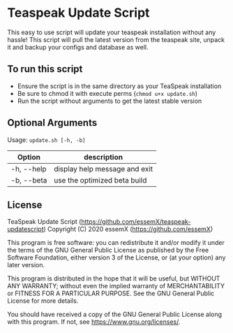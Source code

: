 # Teaspeak Update Script

This easy to use script will update your teaspeak installation without any hassle!
This script will pull the latest version from the teaspeak site, unpack it and backup your configs and database as well.


## To run this script

* Ensure the script is in the same directory as your TeaSpeak installation
* Be sure to chmod it with execute perms (`chmod u+x update.sh`)
* Run the script without arguments to get the latest stable version


## Optional Arguments

Usage: `update.sh [-h, -b]`

| Option        | description                                 |
| ------------- | ------------------------------------------- |
| -h, --help    | display help message and exit               |
| -b, --beta    | use the optimized beta build                |


## License

TeaSpeak Update Script (https://github.com/essemX/teaspeak-updatescript)
Copyright (C) 2020 essemX (https://github.com/essemX)

This program is free software: you can redistribute it and/or modify it under the terms of the GNU General Public License as published by the Free Software Foundation, either version 3 of the License, or (at your option) any later version.

This program is distributed in the hope that it will be useful, but WITHOUT ANY WARRANTY; without even the implied warranty of MERCHANTABILITY or FITNESS FOR A PARTICULAR PURPOSE. See the GNU General Public License for more details.

You should have received a copy of the GNU General Public License along with this program. If not, see <https://www.gnu.org/licenses/>.
